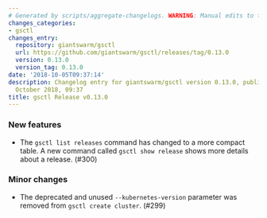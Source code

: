 ```yaml
---
# Generated by scripts/aggregate-changelogs. WARNING: Manual edits to this files will be overwritten.
changes_categories:
- gsctl
changes_entry:
  repository: giantswarm/gsctl
  url: https://github.com/giantswarm/gsctl/releases/tag/0.13.0
  version: 0.13.0
  version_tag: 0.13.0
date: '2018-10-05T09:37:14'
description: Changelog entry for giantswarm/gsctl version 0.13.0, published on 05
  October 2018, 09:37
title: gsctl Release v0.13.0
---
```


### New features

- The `gsctl list releases` command has changed to a more compact table. A new command called `gsctl show release` shows more details about a release. (#300)

### Minor changes

- The deprecated and unused `--kubernetes-version` parameter was removed from `gsctl create cluster`. (#299)
